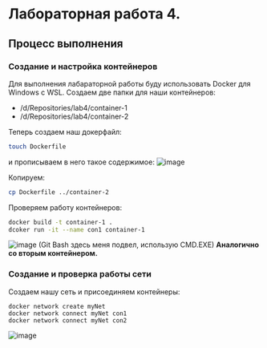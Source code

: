 
# Лабораторная работа 4.

## Процесс выполнения
### Создание и настройка контейнеров
Для выполнения лабараторной работы буду использовать Docker для Windows с WSL.
Создаем две папки для наши контейнеров:
- /d/Repositories/lab4/container-1
- /d/Repositories/lab4/container-2

Теперь создаем наш докерфайл:
```bash
touch Dockerfile
```
и прописываем в него такое содержимое:
![image](https://github.com/user-attachments/assets/643f23f3-07e2-4a60-89d8-06c9a15602f9)

Копируем:
```bash
cp Dockerfile ../container-2
```
Проверяем работу контейнеров:
```bash
docker build -t container-1 .
dcoker run -it --name con1 container-1
```
![image](https://github.com/user-attachments/assets/43a3e234-f68d-491b-b3fa-957d137c2cb0)
(Git Bash здесь меня подвел, использую CMD.EXE)
__Аналогично со вторым контейнером.__

### Создание и проверка работы сети
Создаем нашу сеть и присоединяем контейнеры:
```bah
docker network create myNet
docker network connect myNet con1
docker network connect myNet con2
```
![image](https://github.com/user-attachments/assets/5a38edba-42fe-4ce8-8e24-ba57daa61db4)
